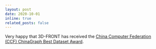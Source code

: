 ```yaml
---
layout: post
date: 2020-10-01
inline: true
related_posts: false
---
```


Very happy that 3D-FRONT has received the [China Computer Federation (CCF) ChinaGraph Best Dataset Award](https://www.ccf.org.cn/en/).
